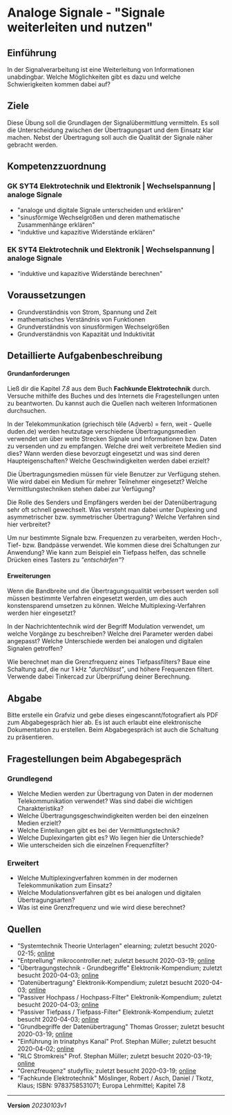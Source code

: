 # Analoge Signale - "Signale weiterleiten und nutzen"

## Einführung
In der Signalverarbeitung ist eine Weiterleitung von Informationen unabdingbar. Welche Möglichkeiten gibt es dazu und welche Schwierigkeiten kommen dabei auf?

## Ziele
Diese Übung soll die Grundlagen der Signalübermittlung vermitteln. Es soll die Unterscheidung zwischen der Übertragungsart und dem Einsatz klar machen. Nebst der Übertragung soll auch die Qualität der Signale näher gebracht werden.

## Kompetenzzuordnung
###  GK SYT4 Elektrotechnik und Elektronik | Wechselspannung | analoge Signale
* "analoge und digitale Signale unterscheiden und erklären"
* "sinusförmige Wechselgrößen und deren mathematische Zusammenhänge erklären"
* "induktive und kapazitive Widerstände erklären"
###  EK SYT4 Elektrotechnik und Elektronik | Wechselspannung | analoge Signale
* "induktive und kapazitive Widerstände berechnen"

## Voraussetzungen
* Grundverständnis von Strom, Spannung und Zeit
* mathematisches Verständnis von Funktionen
* Grundverständnis von sinusförmigen Wechselgrößen
* Grundverständnis von Kapazität und Induktivität

## Detaillierte Aufgabenbeschreibung
#### Grundanforderungen

Ließ dir die Kapitel *7.8* aus dem Buch **Fachkunde Elektrotechnik** durch. Versuche mithilfe des Buches und des Internets die Fragestellungen unten zu beantworten. Du kannst auch die Quellen nach weiteren Informationen durchsuchen.

In der Telekommunikation (griechisch tẽle (Adverb) = fern, weit - Quelle duden.de) werden heutzutage verschiedene Übertragungsmedien verwendet um über weite Strecken Signale und Informationen bzw. Daten zu versenden und zu empfangen. Welche drei weit verbreitete Medien sind dies? Wann werden diese bevorzugt eingesetzt und was sind deren Haupteigenschaften? Welche Geschwindigkeiten werden dabei erzielt?

Die Übertragungsmedien müssen für viele Benutzer zur Verfügung stehen. Wie wird dabei ein Medium für mehrer Teilnehmer eingesetzt? Welche Vermittlungstechniken stehen dabei zur Verfügung?

Die Rolle des Senders und Empfängers werden bei der Datenübertragung sehr oft schnell gewechselt. Was versteht man dabei unter Duplexing und asymmetrischer bzw. symmetrischer Übertragung? Welche Verfahren sind hier verbreitet?

Um nur bestimmte Signale bzw. Frequenzen zu verarbeiten, werden Hoch-, Tief- bzw. Bandpässe verwendet. Wie kommen diese drei Schaltungen zur Anwendung? Wie kann zum Beispiel ein Tiefpass helfen, das schnelle Drücken eines Tasters zu *"entschärfen"*?

#### Erweiterungen
Wenn die Bandbreite und die Übertragungsqualität verbessert werden soll müssen bestimmte Verfahren eingesetzt werden, um dies auch konstensparend umsetzen zu können. Welche Multiplexing-Verfahren werden hier eingesetzt?

In der Nachrichtentechnik wird der Begriff Modulation verwendet, um welche Vorgänge zu beschreiben? Welche drei Parameter werden dabei angepasst? Welche Unterschiede werden bei analogen und digitalen Signalen getroffen?

Wie berechnet man die Grenzfrequenz eines Tiefpassfilters? Baue eine Schaltung auf, die nur 1 kHz *"durchlässt"*, und höhere Frequenzen filtert. Verwende dabei Tinkercad zur Überprüfung deiner Berechnung.

## Abgabe
Bitte erstelle ein Grafviz und gebe dieses eingescannt/fotografiert als PDF zum Abgabegespräch hier ab. Es ist auch erlaubt eine elektronische Dokumentation zu erstellen. Beim Abgabegespräch ist auch die Schaltung zu präsentieren.

## Fragestellungen beim Abgabegespräch
### Grundlegend
* Welche Medien werden zur Übertragung von Daten in der modernen Telekommunikation verwendet? Was sind dabei die wichtigen Charakteristika?
* Welche Übertragungsgeschwindigkeiten werden bei den einzelnen Medien erzielt?
* Welche Einteilungen gibt es bei der Vermittlungstechnik?
* Welche Duplexingarten gibt es? Wo liegen hier die Unterschiede?
* Wie unterscheiden sich die einzelnen Frequenzfilter?

### Erweitert
* Welche Multiplexingverfahren kommen in der modernen Telekommunikation zum Einsatz?
* Welche Modulationsverfahren gibt es bei analogen und digitalen Übertragungsarten?
* Was ist eine Grenzfrequenz und wie wird diese berechnet?

## Quellen
* "Systemtechnik Theorie Unterlagen" elearning; zuletzt besucht 2020-02-15; [online](https://elearning.tgm.ac.at/course/view.php?id=199)
* "Entprellung" mikrocontroller.net; zuletzt besucht 2020-03-19; [online](https://www.mikrocontroller.net/articles/Entprellung)
* "Übertragungstechnik - Grundbegriffe" Elektronik-Kompendium; zuletzt besucht 2020-04-03;  [online](http://www.elektronik-kompendium.de/sites/kom/1303291.htm)
* "Datenübertragung" Elektronik-Kompendium; zuletzt besucht 2020-04-03;  [online](http://www.elektronik-kompendium.de/sites/kom/0212091.htm)
* "Passiver Hochpass / Hochpass-Filter" Elektronik-Kompendium; zuletzt besucht 2020-04-03;  [online](https://www.elektronik-kompendium.de/sites/slt/0206171.htm)
* "Passiver Tiefpass / Tiefpass-Filter" Elektronik-Kompendium; zuletzt besucht 2020-04-03; [online](https://www.elektronik-kompendium.de/sites/slt/0206172.htm)
* "Grundbegriffe der Datenübertragung" Thomas Grosser; zuletzt besucht 2020-03-19; [online](https://www.youtube.com/watch?v=_3oKSK3sfd8)
* "Einführung in trinatphys Kanal" Prof. Stephan Müller; zuletzt besucht 2020-04-02; [online](https://www.youtube.com/user/trinatphys)
* "RLC Stromkreis" Prof. Stephan Müller; zuletzt besucht 2020-03-19; [online](https://www.youtube.com/playlist?list=PL_LcX6eHMr3iE-wfWYZeUxX3OsvncfbV1&feature=view_all)
* "Grenzfreuqenz" studyflix; zuletzt besucht 2020-03-19; [online](https://studyflix.de/elektrotechnik/grenzfrequenz-1500)
* "Fachkunde Elektrotechnik" Möslinger, Robert / Asch, Daniel / Tkotz, Klaus; ISBN: 9783758531071; Europa Lehrmittel; Kapitel 7.8

---
**Version** *20230103v1*